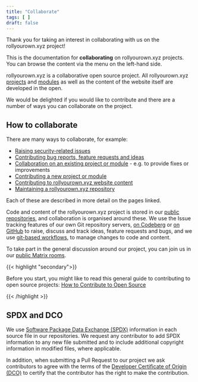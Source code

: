 ```yaml
---
title: "Collaborate"
tags: [ ]
draft: false
---
```

<!--
SPDX-FileCopyrightText: 2022 Wilfred Nicoll <xyzroller@rollyourown.xyz>
SPDX-License-Identifier: CC-BY-SA-4.0
-->

Thank you for taking an interest in collaborating with us on the rollyourown.xyz project!

This is the documentation for **collaborating** on rollyourown.xyz projects. You can browse the content via the menu on the left-hand side.

<!--more-->

rollyourown.xyz is a collaborative open source project. All rollyourown.xyz [projects](/rollyourown/projects/) and [modules](/rollyourown/project_modules/) as well as the content of the website itself are developed in the open.

We would be delighted if you would like to contribute and there are a number of ways you can collaborate on the project.

## How to collaborate

There are many ways to collaborate, for example:

- [Raising security-related issues](/collaborate/security_vulnerabilities/)
- [Contributing bug reports, feature requests and ideas](/collaborate/bug_reports_feature_requests_ideas/)
- [Collaboration on an existing project or module](/collaborate/existing_projects_and_modules/) - e.g. to provide fixes or improvements
- [Contributing a new project or module](/collaborate/new_projects_and_modules/)
- [Contributing to rollyourown.xyz website content](/collaborate/website_content/)
- [Maintaining a rollyourown.xyz repository](/collaborate/working_with_git/what_is_git/#project-maintainer)

Each of these are described in more detail on the pages linked.

Code and content of the rollyourown.xyz project is stored in our [public repositories](/collaborate/repositories/), and collaboration is organised around these. We use the Issue tracking features of our own Git repository servers, [on Codeberg](https://codeberg.org/rollyourown-xyz) or [on GitHub](https://github.com/rollyourown-xyz) to raise, discuss and track ideas, feature requests and bugs, and we use [git-based workflows](/collaborate/working_with_git/), to manage changes to code and content.

To take part in the general discussion around our project, you can join us in our [public Matrix rooms](/about/public_matrix_rooms).

{{< highlight "secondary">}}

Before you start, you might like to read this general guide to contributing to open source projects: [How to Contribute to Open Source](https://opensource.guide/how-to-contribute/)

{{< /highlight >}}

## SPDX and DCO

We use [Software Package Data Exchange (SPDX)](https://spdx.dev/) information in each source file in our repositories. We request any contributor to add SPDX information to any new file submitted and to include additional copyright information in modified files, where applicable.

In addition, when submitting a Pull Request to our project we ask contributors to agree with the terms of the [Developer Certificate of Origin (DCO)](https://developercertificate.org/) to certify that the contributor has the right to make the contribution.
